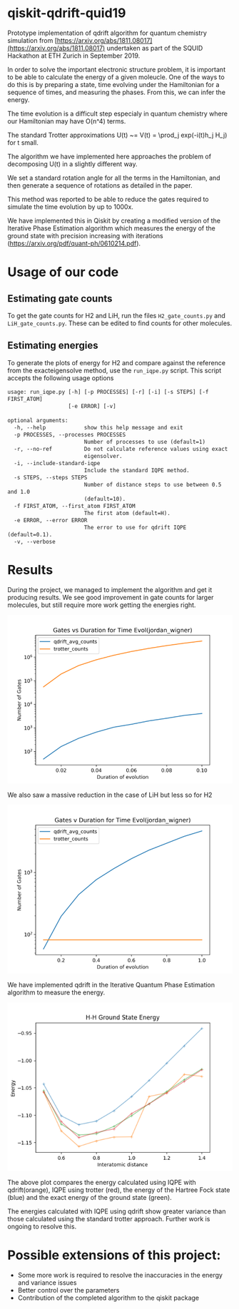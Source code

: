 # qiskit-qdrift-quid19
Prototype implementation of qdrift algorithm for quantum chemistry simulation
from [https://arxiv.org/abs/1811.08017](https://arxiv.org/abs/1811.08017) undertaken
as part of the SQUID Hackathon at ETH Zurich in September 2019.

In order to solve the important electronic structure problem, it is important to be
able to calculate the energy of a given moleucle. One of the ways to do this is
by preparing a state, time evolving under the Hamiltonian for a sequence of
times, and measuring the phases. From this, we can infer the energy.

The time evolution is a difficult step especialy in quantum chemistry where our
Hamiltonian may have O(n^4) terms.

The standard Trotter approximations U(t) ~= V(t) = \prod_j exp(-i(t)h_j H_j) for
t small.

The algorithm we have implemented here approaches the problem of decomposing
U(t) in a slightly different way.

We set a standard rotation angle for all the terms in the Hamiltonian, and then
generate a sequence of rotations as detailed in the paper.

This method was reported to be able to reduce the gates required to simulate the
time evolution by up to 1000x.
 
We have implemented this in Qiskit by creating a modified version of the Iterative Phase
Estimation algorithm which measures the energy of the ground state with
precision increasing with iterations (https://arxiv.org/pdf/quant-ph/0610214.pdf).

# Usage of our code

## Estimating gate counts
To get the gate counts for H2 and LiH, run the files `H2_gate_counts.py` and
`LiH_gate_counts.py`. These can be edited to find counts for other molecules. 

## Estimating energies

To generate the plots of energy for H2 and compare against the reference from
the exacteigensolve method, use the `run_iqpe.py` script. This script accepts the 
following usage options

```
usage: run_iqpe.py [-h] [-p PROCESSES] [-r] [-i] [-s STEPS] [-f FIRST_ATOM]
                   [-e ERROR] [-v]

optional arguments:
  -h, --help            show this help message and exit
  -p PROCESSES, --processes PROCESSES
                        Number of processes to use (default=1)
  -r, --no-ref          Do not calculate reference values using exact
                        eigensolver.
  -i, --include-standard-iqpe
                        Include the standard IQPE method.
  -s STEPS, --steps STEPS
                        Number of distance steps to use between 0.5 and 1.0
                        (default=10).
  -f FIRST_ATOM, --first_atom FIRST_ATOM
                        The first atom (default=H).
  -e ERROR, --error ERROR
                        The error to use for qdrift IQPE (default=0.1).
  -v, --verbose
```

# Results
During the project, we managed to implement the algorithm and get it producing results. We 
see good improvement in gate counts for larger molecules, but still require more work getting the 
energies right.

![LiHgates](Results/LiH_gates_v_time_jordan_wigner.png) 

We also saw a massive reduction in the case of LiH but less so for H2 

![LiHgates](Results/H2_gates_v_time_jordan_wigner.png) 

We have implemented qdrift in the Iterative Quantum Phase Estimation algorithm to measure the energy. 

![Energies](Results/H2_energies.png) 

The above plot compares the energy calculated using IQPE with qdrift(orange), IQPE using trotter (red), 
the energy of the Hartree Fock state (blue) and the exact energy of the ground state (green).

The energies calculated with IQPE using qdrift show greater variance than those calculated using the 
standard trotter approach. Further work is ongoing to resolve this.

# Possible extensions of this project:
- Some more work is required to resolve the inaccuracies in the energy and variance issues
- Better control over the parameters
- Contribution of the completed algorithm to the qiskit package
